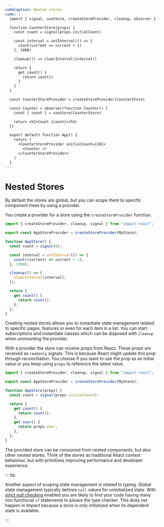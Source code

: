 ```yaml
---
codeCaption: Nested stores
code: |
  import { signal, useStore, createStoreProvider, cleanup, observer } from 'impact-react'

  function CounterStore(props) {
    const count = signal(props.initialCount)

    const interval = setInterval(() => {
      count(current => current + 1)
    }, 1000)

    cleanup(() => clearInterval(interval))

    return {
      get count() {
        return count()
      }
    }
  }

  const CounterStoreProvider = createStoreProvider(CounterStore)

  const Counter = observer(function Counter() {
    const { count } = useStore(CounterStore)

    return <h2>Count {count}</h2>
  })

  export default function App() {
    return (
      <CounterStoreProvider initialCount={10}>
        <Counter />
      </CounterStoreProvider>
    )
  }
---
```


# Nested Stores

By default the stores are global, but you can scope them to specific component trees by using a provider.

You create a provider for a store using the `createStoreProvider` function.

```ts
import { createStoreProvider, cleanup, signal } from "impact-react";

export const AppStoreProvider = createStoreProvider(MyStore);

function AppStore() {
  const count = signal(0);

  const interval = setInterval(() => {
    count((current) => current + 1);
  }, 1000);

  cleanup(() => {
    clearInterval(interval);
  });

  return {
    get count() {
      return count();
    },
  };
}
```

Creating nested stores allows you to instantiate state management related to specific pages, features or even for each item in a list. You can start subscriptions and instantiate classes which can be disposed with `cleanup` when unmounting the provider.

With a provider the store can receive props from React. These props are received as `readonly` signals. This is because React might update this prop through reconciliation. You choose if you want to use the prop as an initial value or you keep using `props` to reference the latest value.

```ts
import { createStoreProvider, cleanup, signal } from "impact-react";

export const AppStoreProvider = createStoreProvider(MyStore);

function AppStore(props) {
  const count = signal(props.initialCount);

  return {
    get count() {
      return count();
    },
    get user() {
      return props.user;
    },
  };
}
```

The provided store can be consumed from nested components, but also other nested stores. Think of the stores as traditional React context behaviour, but with primitives improving performance and developer experience.

::: tip

Another aspect of scoping state management is related to typing. Global state management typically defines `null` values for uninitialized state. With [strict null checking](https://www.typescriptlang.org/tsconfig/strictNullChecks.html) enabled you are likely to find your code having many non functional `if` statements to please the type checker. This does not happen in Impact because a store is only initialized when its dependent state is available.

:::

<ClientOnly>
 <Playground />
</ClientOnly>
